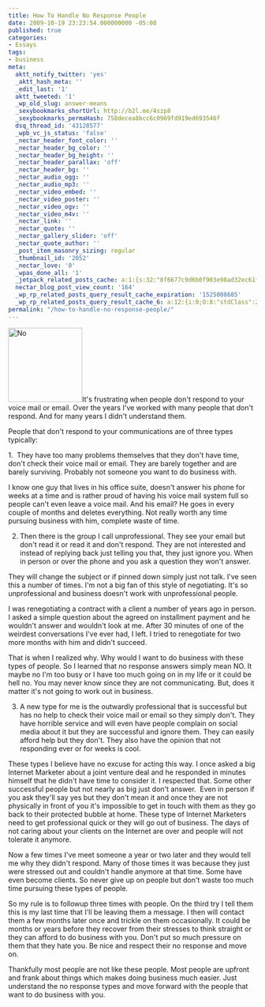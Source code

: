 ```yaml
---
title: How To Handle No Response People
date: 2009-10-19 23:23:54.000000000 -05:00
published: true
categories:
- Essays
tags:
- business
meta:
  aktt_notify_twitter: 'yes'
  _aktt_hash_meta: ''
  _edit_last: '1'
  aktt_tweeted: '1'
  _wp_old_slug: answer-means
  _sexybookmarks_shortUrl: http://b2l.me/4szp8
  _sexybookmarks_permaHash: 758decea8bcc6c0969fd919ed693546f
  dsq_thread_id: '43128577'
  _wpb_vc_js_status: 'false'
  _nectar_header_font_color: ''
  _nectar_header_bg_color: ''
  _nectar_header_bg_height: ''
  _nectar_header_parallax: 'off'
  _nectar_header_bg: ''
  _nectar_audio_ogg: ''
  _nectar_audio_mp3: ''
  _nectar_video_embed: ''
  _nectar_video_poster: ''
  _nectar_video_ogv: ''
  _nectar_video_m4v: ''
  _nectar_link: ''
  _nectar_quote: ''
  _nectar_gallery_slider: 'off'
  _nectar_quote_author: ''
  _post_item_masonry_sizing: regular
  _thumbnail_id: '2052'
  _nectar_love: '0'
  _wpas_done_all: '1'
  _jetpack_related_posts_cache: a:1:{s:32:"8f6677c9d6b0f903e98ad32ec61f8deb";a:2:{s:7:"expires";i:1506948540;s:7:"payload";a:3:{i:0;a:1:{s:2:"id";i:2074;}i:1;a:1:{s:2:"id";i:3589;}i:2;a:1:{s:2:"id";i:1267;}}}}
  nectar_blog_post_view_count: '164'
  _wp_rp_related_posts_query_result_cache_expiration: '1525008685'
  _wp_rp_related_posts_query_result_cache_6: a:12:{i:0;O:8:"stdClass":2:{s:7:"post_id";s:4:"1522";s:5:"score";s:16:"68.7548081026424";}i:1;O:8:"stdClass":2:{s:7:"post_id";s:4:"1934";s:5:"score";s:18:"58.826323593589315";}i:2;O:8:"stdClass":2:{s:7:"post_id";s:4:"1821";s:5:"score";s:18:"58.826323593589315";}i:3;O:8:"stdClass":2:{s:7:"post_id";s:4:"2074";s:5:"score";s:16:"33.3820266677601";}i:4;O:8:"stdClass":2:{s:7:"post_id";s:4:"1299";s:5:"score";s:17:"24.84943460999782";}i:5;O:8:"stdClass":2:{s:7:"post_id";s:3:"722";s:5:"score";s:18:"20.474443566291455";}i:6;O:8:"stdClass":2:{s:7:"post_id";s:3:"108";s:5:"score";s:18:"20.474443566291455";}i:7;O:8:"stdClass":2:{s:7:"post_id";s:3:"431";s:5:"score";s:17:"18.82091704983901";}i:8;O:8:"stdClass":2:{s:7:"post_id";s:2:"17";s:5:"score";s:18:"18.641862102534766";}i:9;O:8:"stdClass":2:{s:7:"post_id";s:3:"105";s:5:"score";s:17:"18.49894417457606";}i:10;O:8:"stdClass":2:{s:7:"post_id";s:3:"414";s:5:"score";s:18:"17.482817791907966";}i:11;O:8:"stdClass":2:{s:7:"post_id";s:3:"644";s:5:"score";s:17:"17.15371901780048";}}
permalink: "/how-to-handle-no-response-people/"
---
```

<img class="alignright size-full wp-image-2052" title="No" src="{{ site.baseurl }}/posts/2009/10/200px-No_sign.svg.png" alt="No" width="150" />It's frustrating when people don't respond to your voice mail or email. Over the years I've worked with many people that don't respond. And for many years I didn't understand them.

People that don't respond to your communications are of three types typically:

1.  They have too many problems themselves that they don't have time, don't check their voice mail or email. They are barely together and are barely surviving. Probably not someone you want to do business with.

I know one guy that lives in his office suite, doesn't answer his phone for weeks at a time and is rather proud of having his voice mail system full so people can't even leave a voice mail. And his email? He goes in every couple of months and deletes everything. Not really worth any time pursuing business with him, complete waste of time.

2. Then there is the group I call unprofessional. They see your email but don't read it or read it and don't respond. They are not interested and instead of replying back just telling you that, they just ignore you. When in person or over the phone and you ask a question they won't answer.

They will change the subject or if pinned down simply just not talk. I've seen this a number of times. I'm not a big fan of this style of negotiating. It's so unprofessional and business doesn't work with unprofessional people.

I was renegotiating a contract with a client a number of years ago in person. I asked a simple question about the agreed on installment payment and he wouldn't answer and wouldn't look at me. After 30 minutes of one of the weirdest conversations I've ever had, I left. I tried to renegotiate for two more months with him and didn't succeed.

That is when I realized why. Why would I want to do business with these types of people. So I learned that no response answers simply mean NO. It maybe no I'm too busy or I have too much going on in my life or it could be hell no. You may never know since they are not communicating. But, does it matter it's not going to work out in business.

3. A new type for me is the outwardly professional that is successful but has no help to check their voice mail or email so they simply don't. They have horrible service and will even have people complain on social media about it but they are successful and ignore them. They can easily afford help but they don't. They also have the opinion that not responding ever or for weeks is cool.

These types I believe have no excuse for acting this way. I once asked a big Internet Marketer about a joint venture deal and he responded in minutes himself that he didn't have time to consider it. I respected that. Some other successful people but not nearly as big just don't answer.  Even in person if you ask they'll say yes but they don't mean it and once they are not physically in front of you it's impossible to get in touch with them as they go back to their protected bubble at home. These type of Internet Marketers need to get professional quick or they will go out of business. The days of not caring about your clients on the Internet are over and people will not tolerate it anymore.

Now a few times I've meet someone a year or two later and they would tell me why they didn't respond. Many of those times it was because they just were stressed out and couldn't handle anymore at that time. Some have even become clients. So never give up on people but don't waste too much time pursuing these types of people.

So my rule is to followup three times with people. On the third try I tell them this is my last time that I'll be leaving them a message. I then will contact them a few months later once and trickle on them occasionally. It could be months or years before they recover from their stresses to think straight or they can afford to do business with you. Don't put so much pressure on them that they hate you. Be nice and respect their no response and move on.

Thankfully most people are not like these people. Most people are upfront and frank about things which makes doing business much easier. Just understand the no response types and move forward with the people that want to do business with you.
